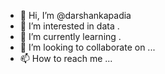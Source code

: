 - 👋 Hi, I’m @darshankapadia
- 👀 I’m interested in data .
- 🌱 I’m currently learning .
- 💞️ I’m looking to collaborate on ...
- 📫 How to reach me ...

<!---
darshankapadia/darshankapadia is a ✨ special ✨ repository because its `README.md` (this file) appears on your GitHub profile.
You can click the Preview link to take a look at your changes.
--->
